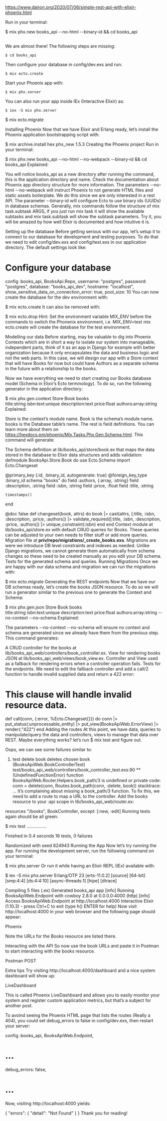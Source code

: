 https://www.dairon.org/2020/07/06/simple-rest-api-with-elixir-phoenix.html

Run in your terminal:

$ mix phx.new books_api --no-html  --binary-id && cd books_api
 
## 
We are almost there! The following steps are missing:

    $ cd books_api

Then configure your database in config/dev.exs and run:

    $ mix ecto.create

Start your Phoenix app with:

    $ mix phx.server

You can also run your app inside IEx (Interactive Elixir) as:

    $ iex -S mix phx.server



$ mix ecto.migrate



Installing Phoenix
Now that we have Elixir and Erlang ready, let’s install the Phoenix application bootstrapping script with:

$ mix archive.install hex phx_new 1.5.3
Creating the Phoenix project
Run in your terminal:

$ mix phx.new books_api --no-html --no-webpack --binary-id && cd books_api
Explained:

You will notice books_api as a new directory after running the command, this is the application directory and name. Check the documentation about Phoenix app directory structure for more information.
The parameters --no-html --no-webpack will instruct Phoenix to not generate HTML files and static assets boilerplate. We do this since we are only interested in a rest API.
The parameter --binary-id will configure Ecto to use binary ids (UUIDs) in database schemas.
Generally, mix commands follow the structure of mix task.subtask ARGS, if you just run mix task it will show the available subtasks and mix task.subtask will show the subtask parameters. Try it, you will be amazed by how well Elixir is documented and how intuitive it is.

Setting up the database
Before getting serious with our app, let’s setup it to connect to our database for development and testing purposes. To do that we need to edit config/dev.exs and config/test.exs in our application directory. The default settings look like:

# Configure your database
config :books_api, BooksApi.Repo,
  username: "postgres",
  password: "postgres",
  database: "books_api_dev",
  hostname: "localhost",
  show_sensitive_data_on_connection_error: true,
  pool_size: 10
You can now create the database for the dev environment with:

$ mix ecto.create
It can also be removed with:

$ mix ecto.drop
Hint: Set the environment variable MIX_ENV before the commands to switch the Phonenix environment, i.e. MIX_ENV=test mix ecto.create will create the database for the test environment.

Modelling our data
Before starting, may be valuable to dig into Phoenix Contexts which are in short a way to isolate our system into manageable, independent parts, think of it as an app in Django for example with better organization because it only encapsulates the data and business logic and not the web parts. In this case, we will design our app with a Store context that will have Books for now but could have Authors as a separate schema in the future with a relationship to the books.

Now we have everything we need to start creating our Books database model (Schema in Elixir’s Ecto terminology). To do so, run the following generator in the application directory:

$ mix phx.gen.context Store Book books \
title:string isbn:text:unique description:text price:float authors:array:string
Explained:

Store is the context’s module name.
Book is the schema’s module name.
books is the Database table’s name.
The rest is field definitions. You can learn more about them on https://hexdocs.pm/phoenix/Mix.Tasks.Phx.Gen.Schema.html.
This command will generate:

The Schema definition at lib/books_api/store/book.ex that maps the data stored in the database to Elixir data structures and adds validation:
defmodule BooksApi.Store.Book do
  use Ecto.Schema
  import Ecto.Changeset

  @primary_key {:id, :binary_id, autogenerate: true}
  @foreign_key_type :binary_id
  schema "books" do
    field :authors, {:array, :string}
    field :description, :string
    field :isbn, :string
    field :price, :float
    field :title, :string

    timestamps()
  end

  @doc false
  def changeset(book, attrs) do
    book
    |> cast(attrs, [:title, :isbn, :description, :price, :authors])
    |> validate_required([:title, :isbn, :description, :price, :authors])
    |> unique_constraint(:isbn)
  end
end
Context module at lib/books_api/store.ex with default CRUD queries for Books. These queries can be adjusted to your own needs to filter stuff or add more queries.
Migration file at **priv/repo/migrations/_create_books.exs**. Migrations are were we introduce DB level constraints and indexes as needed. Unlike Django migrations, we cannot generate them automatically from schema changes so these need to be created manually as you edit your DB schema.
Tests for the generated schema and queries.
Running Migrations
Once we are happy with our data schema and migration we can run the migrations with:

$ mix ecto.migrate
Generating the REST endpoints
Now that we have our DB schemas ready, let’s create the books JSON resource. To do so we will run a generator similar to the previous one to generate the Context and Schema:

$ mix phx.gen.json Store Book books \
title:string isbn:text:unique description:text price:float authors:array:string --no-context --no-schema
Explained:

The parameters --no-context --no-schema will ensure no context and schema are generated since we already have them from the previous step.
This command generates:

A CRUD controller for the books at lib/books_api_web/controllers/book_controller.ex.
View for rendering books JSON at lib/books_api_web/views/book_view.ex.
Controller and View used as a fallback for rendering errors when a controller operation fails.
Tests for the endpoints.
We need to edit the fallback controller and add a call/2 function to handle invalid supplied data and return a 422 error:

# This clause will handle invalid resource data.
def call(conn, {:error, %Ecto.Changeset{}}) do
    conn
    |> put_status(:unprocessable_entity)
    |> put_view(BooksApiWeb.ErrorView)
    |> render(:"422")
end
Adding the routes
At this point, we have data, queries to manipulate/query the data and controllers, views to manage that data over REST. Maybe everything works? let’s run $ mix test and figure out.

Oops, we can see some failures similar to:

  1) test delete book deletes chosen book (BooksApiWeb.BookControllerTest)
     test/books_api_web/controllers/book_controller_test.exs:90
     ** (UndefinedFunctionError) function BooksApiWeb.Router.Helpers.book_path/3 is undefined or private
     code: conn = delete(conn, Routes.book_path(conn, :delete, book))
     stacktrace:
       ...
It’s complaining about missing a book_path/3 function. To fix this, we need to add a route to map a URL to the controller. Add the books resource to your :api scope in lib/books_api_web/router.ex:

resources "/books", BookController, except: [:new, :edit]
Running tests again should be all green:

$ mix test
................

Finished in 0.4 seconds
16 tests, 0 failures

Randomized with seed 824943
Running the App
Now let’s try running the app. For running the development server, run the following command on your terminal:

$ mix phx.server
Or run it while having an Elixir REPL (IEx) available with:

$ iex -S mix phx.server
Erlang/OTP 23 [erts-11.0.2] [source] [64-bit] [smp:4:4] [ds:4:4:10] [async-threads:1] [hipe] [dtrace]

Compiling 5 files (.ex)
Generated books_api app
[info] Running BooksApiWeb.Endpoint with cowboy 2.8.0 at 0.0.0.0:4000 (http)
[info] Access BooksApiWeb.Endpoint at http://localhost:4000
Interactive Elixir (1.10.3) - press Ctrl+C to exit (type h() ENTER for help)
Now visit http://localhost:4000 in your web browser and the following page should appear:

Phoenix

Note the URLs for the Books resource are listed there.

Interacting with the API
So now use the book URLs and paste it in Postman to start interacting with the books resource.

Postman POST

Extra tips
Try visiting http://localhost:4000/dashboard and a nice system dashboard will show up:

LiveDashboard

This is called Phoenix LiveDashboard and allows you to easily monitor your system and register custom application metrics, but that’s a subject for another post.

To avoind seeing the Phoenix HTML page that lists the routes (Really a 404), you could set debug_errors to false in config/dev.exs, then restart your server:

config :books_api, BooksApiWeb.Endpoint,
  # ...
  debug_errors: false,
  # ...
Now, visiting http://localhost:4000 yields:

{ 
    "errors": {
        "detail": "Not Found"
    }
}
Thank you for reading!